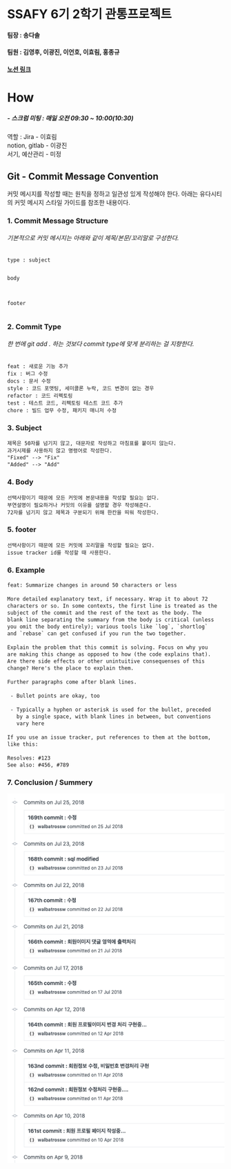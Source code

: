 # SSAFY 6기 2학기 관통프로젝트

#### 팀장 : 송다솔
#### 팀원 : 김영후, 이광진, 이언호, 이효림, 홍종규


<h4>
    <a href="https://www.notion.so/PRJ-f8dbf544600d423ea7673fc9f93072a5" target='_blank'>
        노션 링크
    </a>
</h4>

# How

##### - 스크럼 미팅 : 매일 오전 09:30 ~ 10:00(10:30)
역할 :   Jira - 이효림  
notion, gitlab - 이광진  
서기, 예산관리 - 미정  
        
## Git - Commit Message Convention
커밋 메시지를 작성할 때는 원칙을 정하고 일관성 있게 작성해야 한다. 아래는 유다시티의 커밋 메시지 스타일 가이드를 참조한 내용이다.

### 1. Commit Message Structure

###### 기본적으로 커밋 메시지는 아래와 같이 제목/본문/꼬리말로 구성한다.
<div class="code-toolbar"><pre md-pos="182-219" class="line-numbers language-none"><code md-pos="186-215" class=" language-none">type : subject  
  
body  
  
footer
</code></pre><div class="toolbar"><div class="toolbar-item"></div></div></div>

### 2. Commit Type

###### 한 번에 git add . 하는 것보다 commit type에 맞게 분리하는 걸 지향한다.
```
feat : 새로운 기능 추가
fix : 버그 수정
docs : 문서 수정
style : 코드 포맷팅, 세미콜론 누락, 코드 변경이 없는 경우
refactor : 코드 리펙토링
test : 테스트 코드, 리펙토링 테스트 코드 추가
chore : 빌드 업무 수정, 패키지 매니저 수정
```

### 3. Subject
```
제목은 50자를 넘기지 않고, 대문자로 작성하고 마침표를 붙이지 않는다.
과거시제를 사용하지 않고 명령어로 작성한다.
"Fixed" --> "Fix"
"Added" --> "Add"
```

### 4. Body

```
선택사항이기 때문에 모든 커밋에 본문내용을 작성할 필요는 없다.
부연설명이 필요하거나 커밋의 이유를 설명할 경우 작성해준다.
72자를 넘기지 않고 제목과 구분되기 위해 한칸을 띄워 작성한다.
```

### 5. footer

```
선택사항이기 때문에 모든 커밋에 꼬리말을 작성할 필요는 없다.
issue tracker id를 작성할 때 사용한다.
```

### 6. Example

```
feat: Summarize changes in around 50 characters or less

More detailed explanatory text, if necessary. Wrap it to about 72
characters or so. In some contexts, the first line is treated as the
subject of the commit and the rest of the text as the body. The
blank line separating the summary from the body is critical (unless
you omit the body entirely); various tools like `log`, `shortlog`
and `rebase` can get confused if you run the two together.

Explain the problem that this commit is solving. Focus on why you
are making this change as opposed to how (the code explains that).
Are there side effects or other unintuitive consequenses of this
change? Here's the place to explain them.

Further paragraphs come after blank lines.

 - Bullet points are okay, too

 - Typically a hyphen or asterisk is used for the bullet, preceded
   by a single space, with blank lines in between, but conventions
   vary here

If you use an issue tracker, put references to them at the bottom,
like this:

Resolves: #123
See also: #456, #789
```

### 7. Conclusion / Summery

<img src="https://github.com/walbatrossw/TIL/blob/master/01_cs-basic/git/img/before-commit-message.png?raw=true" alt="before-commit-message" md-pos="1846-1973">
